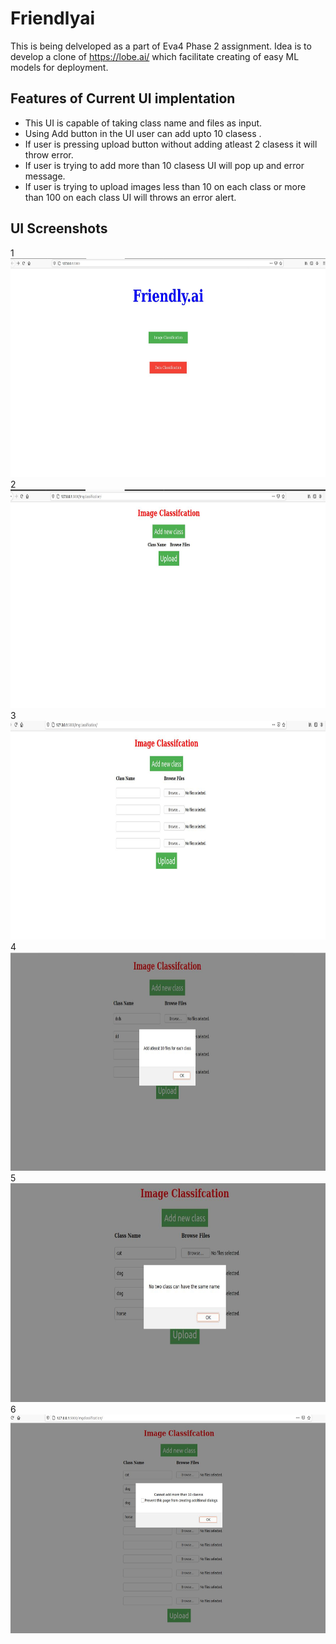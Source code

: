 # Friendlyai
This is being delveloped as a part of Eva4 Phase 2 assignment.
Idea is to develop a clone of https://lobe.ai/ which facilitate creating of easy ML models for deployment.
## Features of Current UI implentation
- This UI is capable of taking class name and files as input.
- Using Add button in the UI user can add upto 10 clasess .
- If user is pressing upload button without adding atleast 2 clasess it will throw error.
- If user is trying to add more than 10 clasess UI will pop up and error message.
- If user is trying to upload images less than 10 on each class or more than 100 on each class UI will throws an error alert.

## UI Screenshots

 1
<img src="images/Capture1.JPG" alt="1" height="350"/>
 2
<img src="images/Capture2.JPG" alt="2" height="350"/>
 3
<img src="images/Capture3.JPG" alt="3" height="350"/>
 4 
<img src="images/Capture4.JPG" alt="4" height="350"/>
 5 
<img src="images/Capture5.JPG" alt="5" height="350"/>
 6 
<img src="images/Capture6.JPG" alt="6" height="350"/>
